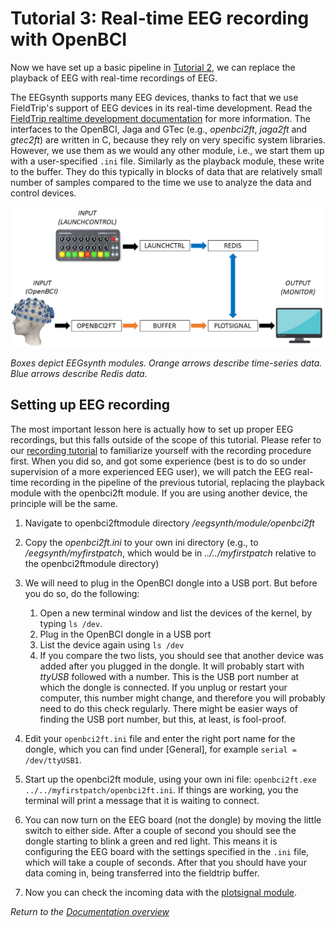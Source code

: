 # Tutorial 3: Real-time EEG recording with OpenBCI

Now we have set up a basic pipeline in [Tutorial 2](tutorial2.md), we can replace the playback of EEG with real-time recordings of EEG.

The EEGsynth supports many EEG devices, thanks to fact that we use FieldTrip's support of EEG devices in its real-time development. Read the [FieldTrip realtime development documentation](http://www.fieldtriptoolbox.org/development/realtime/implementation) for more information. The interfaces to the OpenBCI, Jaga and GTec (e.g., _openbci2ft_, _jaga2ft_ and _gtec2ft_) are written in C, because they rely on very specific system libraries. However, we use them as we would any other module, i.e., we start them up with a user-specified `.ini` file. Similarly as the playback module, these write to the buffer. They do this typically in blocks of data that are relatively small number of samples compared to the time we use to analyze the data and control devices.

![Schema Tutorial 3](figures/Tutorial3.png)

_Boxes depict EEGsynth modules. Orange arrows describe time-series data. Blue arrows describe Redis data._

## Setting up EEG recording

The most important lesson here is actually how to set up proper EEG recordings, but this falls outside of the scope of this tutorial. Please refer to our [recording tutorial](https://braincontrolclub.miraheze.org/wiki/Recording_tutorial "Recording tutorial") to familiarize yourself with the recording procedure first. When you did so, and got some experience (best is to do so under supervision of a more experienced EEG user), we will patch the EEG real-time recording in the pipeline of the previous tutorial, replacing the playback module with the openbci2ft module. If you are using another device, the principle will be the same.

1. Navigate to openbci2ftmodule directory _/eegsynth/module/openbci2ft_
2. Copy the _openbci2ft.ini_ to your own ini directory (e.g., to _/eegsynth/myfirstpatch_, which would be in _../../myfirstpatch_ relative to the openbci2ftmodule directory)
3. We will need to plug in the OpenBCI dongle into a USB port. But before you do so, do the following:

    1. Open a new terminal window and list the devices of the kernel, by typing `ls /dev`.
    2. Plug in the OpenBCI dongle in a USB port
    3. List the device again using `ls /dev`
    4. If you compare the two lists, you should see that another device was added after you plugged in the dongle. It will probably start with _ttyUSB_ followed with a number. This is the USB port number at which the dongle is connected. If you unplug or restart your computer, this number might change, and therefore you will probably need to do this check regularly. There might be easier ways of finding the USB port number, but this, at least, is fool-proof.

4. Edit your `openbci2ft.ini` file and enter the right port name for the dongle, which you can find under [General], for example `serial = /dev/ttyUSB1`.
5. Start up the openbci2ft module, using your own ini file: `openbci2ft.exe ../../myfirstpatch/openbci2ft.ini`. If things are working, you the terminal will print a message that it is waiting to connect.
6. You can now turn on the EEG board (not the dongle) by moving the little switch to either side. After a couple of second you should see the dongle starting to blink a green and red light. This means it is configuring the EEG board with the settings specified in the `.ini` file, which will take a couple of seconds. After that you should have your data coming in, being transferred into the fieldtrip buffer.
7. Now you can check the incoming data with the [plotsignal module](../src/module/plotsignal).

_Return to the [Documentation overview](README.md)_
